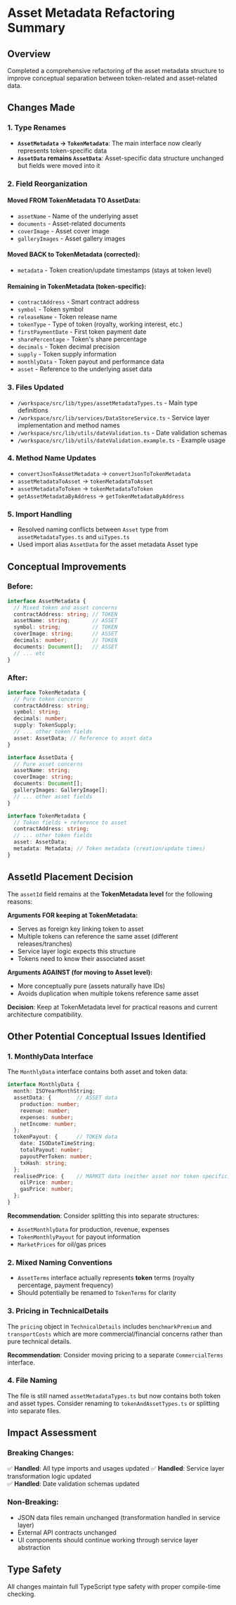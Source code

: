 # Asset Metadata Refactoring Summary

## Overview
Completed a comprehensive refactoring of the asset metadata structure to improve conceptual separation between token-related and asset-related data.

## Changes Made

### 1. Type Renames
- **`AssetMetadata` → `TokenMetadata`**: The main interface now clearly represents token-specific data
- **`AssetData` remains `AssetData`**: Asset-specific data structure unchanged but fields were moved into it

### 2. Field Reorganization

#### Moved FROM TokenMetadata TO AssetData:
- `assetName` - Name of the underlying asset
- `documents` - Asset-related documents
- `coverImage` - Asset cover image
- `galleryImages` - Asset gallery images

#### Moved BACK to TokenMetadata (corrected):
- `metadata` - Token creation/update timestamps (stays at token level)

#### Remaining in TokenMetadata (token-specific):
- `contractAddress` - Smart contract address
- `symbol` - Token symbol
- `releaseName` - Token release name
- `tokenType` - Type of token (royalty, working interest, etc.)
- `firstPaymentDate` - First token payment date
- `sharePercentage` - Token's share percentage
- `decimals` - Token decimal precision
- `supply` - Token supply information
- `monthlyData` - Token payout and performance data
- `asset` - Reference to the underlying asset data

### 3. Files Updated
- `/workspace/src/lib/types/assetMetadataTypes.ts` - Main type definitions
- `/workspace/src/lib/services/DataStoreService.ts` - Service layer implementation and method names
- `/workspace/src/lib/utils/dateValidation.ts` - Date validation schemas
- `/workspace/src/lib/utils/dateValidation.example.ts` - Example usage

### 4. Method Name Updates
- `convertJsonToAssetMetadata` → `convertJsonToTokenMetadata`
- `assetMetadataToAsset` → `tokenMetadataToAsset`  
- `assetMetadataToToken` → `tokenMetadataToToken`
- `getAssetMetadataByAddress` → `getTokenMetadataByAddress`

### 5. Import Handling
- Resolved naming conflicts between `Asset` type from `assetMetadataTypes.ts` and `uiTypes.ts`
- Used import alias `AssetData` for the asset metadata Asset type

## Conceptual Improvements

### Before:
```typescript
interface AssetMetadata {
  // Mixed token and asset concerns
  contractAddress: string; // TOKEN
  assetName: string;       // ASSET  
  symbol: string;          // TOKEN
  coverImage: string;      // ASSET
  decimals: number;        // TOKEN
  documents: Document[];   // ASSET
  // ... etc
}
```

### After:
```typescript
interface TokenMetadata {
  // Pure token concerns
  contractAddress: string;
  symbol: string;
  decimals: number;
  supply: TokenSupply;
  // ... other token fields
  asset: AssetData; // Reference to asset data
}

interface AssetData {
  // Pure asset concerns  
  assetName: string;
  coverImage: string;
  documents: Document[];
  galleryImages: GalleryImage[];
  // ... other asset fields
}

interface TokenMetadata {
  // Token fields + reference to asset
  contractAddress: string;
  // ... other token fields
  asset: AssetData;
  metadata: Metadata; // Token metadata (creation/update times)
}
```

## AssetId Placement Decision

The `assetId` field remains at the **TokenMetadata level** for the following reasons:

**Arguments FOR keeping at TokenMetadata:**
- Serves as foreign key linking token to asset
- Multiple tokens can reference the same asset (different releases/tranches)
- Service layer logic expects this structure
- Tokens need to know their associated asset

**Arguments AGAINST (for moving to Asset level):**
- More conceptually pure (assets naturally have IDs)
- Avoids duplication when multiple tokens reference same asset

**Decision**: Keep at TokenMetadata level for practical reasons and current architecture compatibility.

## Other Potential Conceptual Issues Identified

### 1. MonthlyData Interface
The `MonthlyData` interface contains both asset and token data:
```typescript
interface MonthlyData {
  month: ISOYearMonthString;
  assetData: {        // ASSET data
    production: number;
    revenue: number;
    expenses: number;
    netIncome: number;
  };
  tokenPayout: {      // TOKEN data
    date: ISODateTimeString;
    totalPayout: number;
    payoutPerToken: number;
    txHash: string;
  };
  realisedPrice: {    // MARKET data (neither asset nor token specific)
    oilPrice: number;
    gasPrice: number;
  };
}
```

**Recommendation**: Consider splitting this into separate structures:
- `AssetMonthlyData` for production, revenue, expenses
- `TokenMonthlyPayout` for payout information
- `MarketPrices` for oil/gas prices

### 2. Mixed Naming Conventions
- `AssetTerms` interface actually represents **token** terms (royalty percentage, payment frequency)
- Should potentially be renamed to `TokenTerms` for clarity

### 3. Pricing in TechnicalDetails
The `pricing` object in `TechnicalDetails` includes `benchmarkPremium` and `transportCosts` which are more commercial/financial concerns rather than pure technical details.

**Recommendation**: Consider moving pricing to a separate `CommercialTerms` interface.

### 4. File Naming
The file is still named `assetMetadataTypes.ts` but now contains both token and asset types. Consider renaming to `tokenAndAssetTypes.ts` or splitting into separate files.

## Impact Assessment

### Breaking Changes:
✅ **Handled**: All type imports and usages updated
✅ **Handled**: Service layer transformation logic updated  
✅ **Handled**: Date validation schemas updated

### Non-Breaking:
- JSON data files remain unchanged (transformation handled in service layer)
- External API contracts unchanged
- UI components should continue working through service layer abstraction

## Type Safety
All changes maintain full TypeScript type safety with proper compile-time checking.